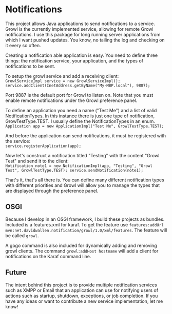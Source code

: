 Notifications
=============
This project allows Java applications to send notifications to a service. Growl is the currently implemented service, allowing for remote Growl notifications. I use this package for long running server applications from which I want pushed updates. You know, no tailing the log and checking on it every so often.

Creating a notification able application is easy. You need to define three things: the notification service, your application, and the types of notifications to be sent.

To setup the growl service and add a receiving client:  
  `GrowlServiceImpl service = new GrowlServiceImpl();
   service.addClient(InetAddress.getByName("My-MBP.local"), 9887);`

Port 9887 is the default port for Growl to listen on. Note that you must enable remote notifications under the Growl preference panel.

To define an application you need a name ("Test Me") and a list of valid NotificationTypes. In this instance there is just one type of notification, GrowTestType.TEST. I usually define the NotificationTypes in an enum.  
  `Application app = new ApplicationImpl("Test Me", GrowlTestType.TEST);`

And before the application can send notifications, it must be registered with the service:  
  `service.registerApplication(app);`

Now let's construct a notification titled "Testing" with the content "Growl Test" and send it to the client:  
  `Notification note1 = new NotificationImpl(app, "Testing", "Growl Test", GrowlTestType.TEST);
   service.sendNotification(note1);`

That's it, that's all there is. You can define many different notification types with different priorities and Growl will allow you to manage the types that are displayed through the preference panel.

OSGI
----
Because I develop in an OSGI framework, I build these projects as bundles. Included is a features.xml for karaf. To get the feature use `features:addUrl mvn:net.davidwallen.notification/growl/1.0/xml/features`. The feature will be called `growl`.

A gogo command is also included for dynamically adding and removing growl clients. The command `growl:addHost hostname` will add a client for notifications on the Karaf command line.

Future
------
The intent behind this project is to provide multiple notification services such as XMPP or Email that an application can use for notifying users of actions such as startup, shutdown, exceptions, or job completion. If you have any ideas or want to contribute a new service implementation, let me know!